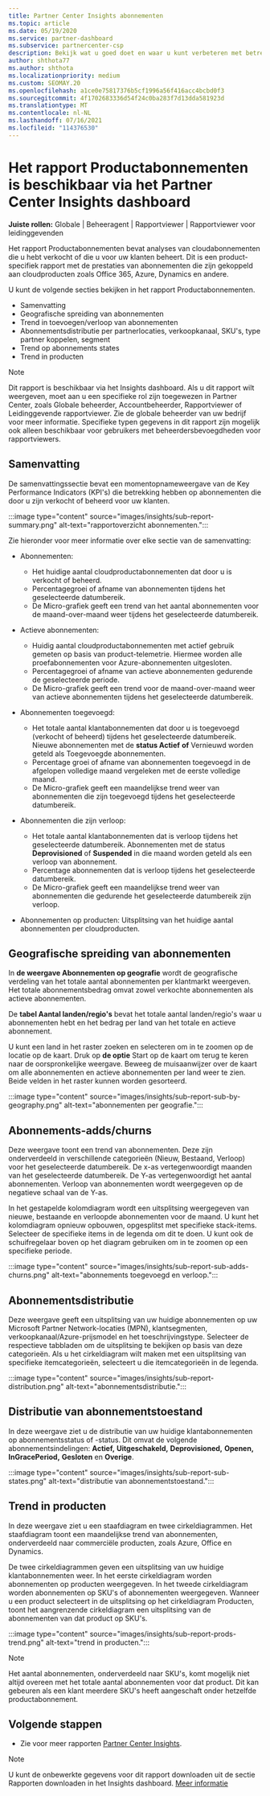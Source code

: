 ```yaml
---
title: Partner Center Insights abonnementen
ms.topic: article
ms.date: 05/19/2020
ms.service: partner-dashboard
ms.subservice: partnercenter-csp
description: Bekijk wat u goed doet en waar u kunt verbeteren met betrekking tot de cloudabonnementen die u voor uw klanten verkoopt of beheert.
author: shthota77
ms.author: shthota
ms.localizationpriority: medium
ms.custom: SEOMAY.20
ms.openlocfilehash: a1ce0e75817376b5cf1996a56f416acc4bcbd0f3
ms.sourcegitcommit: 4f1702683336d54f24c0ba283f7d13dda581923d
ms.translationtype: MT
ms.contentlocale: nl-NL
ms.lasthandoff: 07/16/2021
ms.locfileid: "114376530"
---
```

# <a name="product-subscriptions-report-available-from-the-partner-center-insights-dashboard"></a>Het rapport Productabonnementen is beschikbaar via het Partner Center Insights dashboard

**Juiste rollen:** Globale | Beheeragent | Rapportviewer | Rapportviewer voor leidinggevenden

Het rapport Productabonnementen bevat analyses van cloudabonnementen die u hebt verkocht of die u voor uw klanten beheert. Dit is een product-specifiek rapport met de prestaties van abonnementen die zijn gekoppeld aan cloudproducten zoals Office 365, Azure, Dynamics en andere.

U kunt de volgende secties bekijken in het rapport Productabonnementen.

- Samenvatting
- Geografische spreiding van abonnementen
- Trend in toevoegen/verloop van abonnementen
- Abonnementsdistributie per partnerlocaties, verkoopkanaal, SKU's, type partner koppelen, segment
- Trend op abonnements states
- Trend in producten

 > [!NOTE]
 > Dit rapport is beschikbaar via het Insights dashboard. Als u dit rapport wilt weergeven, moet aan u een specifieke rol zijn toegewezen in Partner Center, zoals Globale beheerder, Accountbeheerder, Rapportviewer of Leidinggevende rapportviewer. Zie de globale beheerder van uw bedrijf voor meer informatie. Specifieke typen gegevens in dit rapport zijn mogelijk ook alleen beschikbaar voor gebruikers met beheerdersbevoegdheden voor rapportviewers.

## <a name="summary"></a>Samenvatting

De samenvattingssectie bevat een momentopnameweergave van de Key Performance Indicators (KPI's) die betrekking hebben op abonnementen die door u zijn verkocht of beheerd voor uw klanten.  

:::image type="content" source="images/insights/sub-report-summary.png" alt-text="rapportoverzicht abonnementen.":::

Zie hieronder voor meer informatie over elke sectie van de samenvatting:

- Abonnementen:
  - Het huidige aantal cloudproductabonnementen dat door u is verkocht of beheerd.
  - Percentagegroei of afname van abonnementen tijdens het geselecteerde datumbereik.
  - De Micro-grafiek geeft een trend van het aantal abonnementen voor de maand-over-maand weer tijdens het geselecteerde datumbereik.

- Actieve abonnementen:
  - Huidig aantal cloudproductabonnementen met actief gebruik gemeten op basis van product-telemetrie. Hiermee worden alle proefabonnementen voor Azure-abonnementen uitgesloten.
  - Percentagegroei of afname van actieve abonnementen gedurende de geselecteerde periode.
  - De Micro-grafiek geeft een trend voor de maand-over-maand weer van actieve abonnementen tijdens het geselecteerde datumbereik.

- Abonnementen toegevoegd:
  - Het totale aantal klantabonnementen dat door u is toegevoegd (verkocht of beheerd) tijdens het geselecteerde datumbereik. Nieuwe abonnementen met de **status Actief** **of** Vernieuwd worden geteld als Toegevoegde abonnementen.
  - Percentage groei of afname van abonnementen toegevoegd in de afgelopen volledige maand vergeleken met de eerste volledige maand.
  - De Micro-grafiek geeft een maandelijkse trend weer van abonnementen die zijn toegevoegd tijdens het geselecteerde datumbereik.

- Abonnementen die zijn verloop:
  - Het totale aantal klantabonnementen dat is verloop tijdens het geselecteerde datumbereik. Abonnementen met de status **Deprovisioned** of **Suspended** in die maand worden geteld als een verloop van abonnement.  
  - Percentage abonnementen dat is verloop tijdens het geselecteerde datumbereik.
  - De Micro-grafiek geeft een maandelijkse trend weer van abonnementen die gedurende het geselecteerde datumbereik zijn verloop.

- Abonnementen op producten: Uitsplitsing van het huidige aantal abonnementen per cloudproducten.

## <a name="geographical-spread-of-subscriptions"></a>Geografische spreiding van abonnementen

In **de weergave Abonnementen op geografie** wordt de geografische verdeling van het totale aantal abonnementen per klantmarkt weergeven. Het totale abonnementsbedrag omvat zowel verkochte abonnementen als actieve abonnementen.

De **tabel Aantal landen/regio's** bevat het totale aantal landen/regio's waar u abonnementen hebt en het bedrag per land van het totale en actieve abonnement.

U kunt een land in het raster zoeken en selecteren om in te zoomen op de locatie op de kaart. Druk op **de optie** Start op de kaart om terug te keren naar de oorspronkelijke weergave. Beweeg de muisaanwijzer over de kaart om alle abonnementen en actieve abonnementen per land weer te zien. Beide velden in het raster kunnen worden gesorteerd.

:::image type="content" source="images/insights/sub-report-sub-by-geography.png" alt-text="abonnementen per geografie.":::

## <a name="subscription-addschurns"></a>Abonnements-adds/churns

Deze weergave toont een trend van abonnementen. Deze zijn onderverdeeld in verschillende categorieën (Nieuw, Bestaand, Verloop) voor het geselecteerde datumbereik. De x-as vertegenwoordigt maanden van het geselecteerde datumbereik. De Y-as vertegenwoordigt het aantal abonnementen. Verloop van abonnementen wordt weergegeven op de negatieve schaal van de Y-as. 

In het gestapelde kolomdiagram wordt een uitsplitsing weergegeven van nieuwe, bestaande en verloopde abonnementen voor de maand. U kunt het kolomdiagram opnieuw opbouwen, opgesplitst met specifieke stack-items. Selecteer de specifieke items in de legenda om dit te doen. U kunt ook de schuifregelaar boven op het diagram gebruiken om in te zoomen op een specifieke periode.

:::image type="content" source="images/insights/sub-report-sub-adds-churns.png" alt-text="abonnements toegevoegd en verloop.":::

## <a name="subscription-distribution"></a>Abonnementsdistributie

Deze weergave geeft een uitsplitsing van uw huidige abonnementen op uw Microsoft Partner Network-locaties (MPN), klantsegmenten, verkoopkanaal/Azure-prijsmodel en het toeschrijvingstype. Selecteer de respectieve tabbladen om de uitsplitsing te bekijken op basis van deze categorieën. Als u het cirkeldiagram wilt maken met een uitsplitsing van specifieke itemcategorieën, selecteert u die itemcategorieën in de legenda.

:::image type="content" source="images/insights/sub-report-distribution.png" alt-text="abonnementsdistributie.":::

## <a name="subscription-state-distribution"></a>Distributie van abonnementstoestand

In deze weergave ziet u de distributie van uw huidige klantabonnementen op abonnementsstatus of -status. Dit omvat de volgende abonnementsindelingen: **Actief,** **Uitgeschakeld,** **Deprovisioned,** **Openen,** **InGracePeriod,** **Gesloten** en **Overige**.

:::image type="content" source="images/insights/sub-report-sub-states.png" alt-text="distributie van abonnementstoestand.":::

## <a name="products-trend"></a>Trend in producten

In deze weergave ziet u een staafdiagram en twee cirkeldiagrammen. Het staafdiagram toont een maandelijkse trend van abonnementen, onderverdeeld naar commerciële producten, zoals Azure, Office en Dynamics.

De twee cirkeldiagrammen geven een uitsplitsing van uw huidige klantabonnementen weer. In het eerste cirkeldiagram worden abonnementen op producten weergegeven. In het tweede cirkeldiagram worden abonnementen op SKU's of abonnementen weergegeven. Wanneer u een product  selecteert in de uitsplitsing op het cirkeldiagram Producten, toont het aangrenzende cirkeldiagram een uitsplitsing van de abonnementen van dat product op SKU's.

:::image type="content" source="images/insights/sub-report-prods-trend.png" alt-text="trend in producten.":::

> [!NOTE]
 > Het aantal abonnementen, onderverdeeld naar SKU's, komt mogelijk niet altijd overeen met het totale aantal abonnementen voor dat product. Dit kan gebeuren als een klant meerdere SKU's heeft aangeschaft onder hetzelfde productabonnement.

## <a name="next-steps"></a>Volgende stappen

- Zie voor meer rapporten [Partner Center Insights](partner-center-insights.md).

>[!NOTE] 
> U kunt de onbewerkte gegevens voor dit rapport downloaden uit de sectie Rapporten downloaden in het Insights dashboard. [Meer informatie](insights-download-reports.md) 
